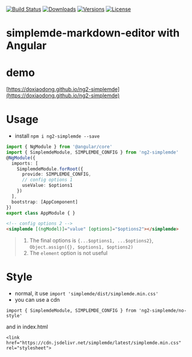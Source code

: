 [![Build Status](https://img.shields.io/travis/doxiaodong/ng2-simplemde.svg?style=flat-square)](https://travis-ci.org/doxiaodong/ng2-simplemde)
[![Downloads](https://img.shields.io/npm/dt/ng2-simplemde.svg?style=flat-square)](https://www.npmjs.com/package/ng2-simplemde)
[![Versions](https://img.shields.io/npm/v/ng2-simplemde.svg?style=flat-square)]()
[![License](https://img.shields.io/npm/l/ng2-simplemde.svg?style=flat-square)]()

# simplemde-markdown-editor with Angular

# demo
  [https://doxiaodong.github.io/ng2-simplemde](https://doxiaodong.github.io/ng2-simplemde)

# Usage

* install `npm i ng2-simplemde --save`

```typescript
import { NgModule } from '@angular/core'
import { SimplemdeModule, SIMPLEMDE_CONFIG } from 'ng2-simplemde'
@NgModule({
  imports: [
    SimplemdeModule.forRoot({
      provide: SIMPLEMDE_CONFIG,
      // config options 1
      useValue: $options1
    })
  ],
  bootstrap: [AppComponent]
})
export class AppModule { }
```

```html
<!-- config options 2 -->
<simplemde [(ngModel)]="value" [options]="$options2"></simplemde>
```

> 1. The final options is `{...$options1, ...$options2}`, `Object.assign({}, $options1, $options2)`
> 2. The `element` option is not useful

# Style

* normal, it use `import 'simplemde/dist/simplemde.min.css'`
* you can use a cdn
```
import { SimplemdeModule, SIMPLEMDE_CONFIG } from 'ng2-simplemde/no-style'
```
and in index.html

```
<link href="https://cdn.jsdelivr.net/simplemde/latest/simplemde.min.css" rel="stylesheet">
```
